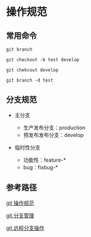 # 操作规范

## 常用命令
```
git branch

git checkout -b test develop

git chekcout develop

git branch -d test

```

## 分支规范

- 主分支
  - 生产发布分支：production
  - 预发布发布分支：develop

- 临时性分支
  - 功能性：feature-*
  - bug：fixbug-*
  
 ## 参考路径
 [git 操作规范](http://www.ruanyifeng.com/blog/2015/08/git-use-process.html)
 
 [git 分支管理](http://www.ruanyifeng.com/blog/2012/07/git.html)
 
 [git 远程分支操作](https://git-scm.com/book/zh/v2/Git-%E5%88%86%E6%94%AF-%E8%BF%9C%E7%A8%8B%E5%88%86%E6%94%AF)